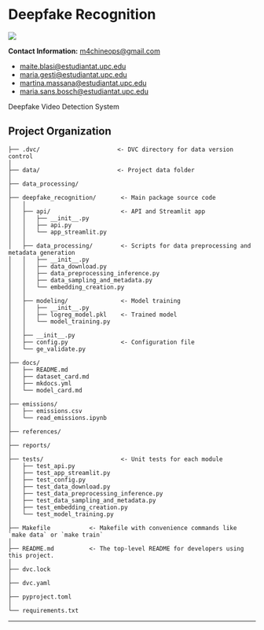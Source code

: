# Deepfake Recognition

<a target="_blank" href="https://cookiecutter-data-science.drivendata.org/">
    <img src="https://img.shields.io/badge/CCDS-Project%20template-328F97?logo=cookiecutter" />
</a>

**Contact Information:** m4chineops@gmail.com
* maite.blasi@estudiantat.upc.edu
* maria.gesti@estudiantat.upc.edu
* martina.massana@estudiantat.upc.edu
* maria.sans.bosch@estudiantat.upc.edu

Deepfake Video Detection System

## Project Organization

```
├── .dvc/                      <- DVC directory for data version control
│
├── data/                      <- Project data folder
│
├── data_processing/ 
│
├── deepfake_recognition/       <- Main package source code
│   │
│   ├── api/                    <- API and Streamlit app
│   │   ├── __init__.py
│   │   ├── api.py
│   │   └── app_streamlit.py
│   │
│   ├── data_processing/        <- Scripts for data preprocessing and metadata generation
│   │   ├── __init__.py
│   │   ├── data_download.py
│   │   ├── data_preprocessing_inference.py
│   │   ├── data_sampling_and_metadata.py
│   │   └── embedding_creation.py
│   │
│   ├── modeling/               <- Model training
│   │   ├── __init__.py
│   │   ├── logreg_model.pkl    <- Trained model
│   │   └── model_training.py
│   │
│   ├── __init__.py
│   ├── config.py               <- Configuration file
│   └── ge_validate.py 
│
├── docs/
│   ├── README.md
│   ├── dataset_card.md
│   ├── mkdocs.yml
│   └── model_card.md
│
├── emissions/
│   ├── emissions.csv
│   └── read_emissions.ipynb
│
├── references/
│
├── reports/
│
├── tests/                      <- Unit tests for each module
│   ├── test_api.py
│   ├── test_app_streamlit.py
│   ├── test_config.py
│   ├── test_data_download.py
│   ├── test_data_preprocessing_inference.py
│   ├── test_data_sampling_and_metadata.py
│   ├── test_embedding_creation.py
│   └── test_model_training.py
│
├── Makefile           <- Makefile with convenience commands like `make data` or `make train`
│
├── README.md          <- The top-level README for developers using this project.
│
├── dvc.lock
│
├── dvc.yaml
│
├── pyproject.toml
│
└── requirements.txt

```

--------

